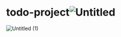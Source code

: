 # todo-project![Untitled](https://user-images.githubusercontent.com/97829483/150451363-e20c1303-0b38-4eac-9f34-55994a472880.jpg)
![Untitled (1)](https://user-images.githubusercontent.com/97829483/150451380-681d26ad-5e6f-4cd2-9403-3245fdd57f4d.jpg)
